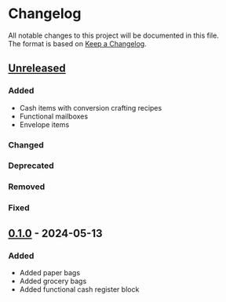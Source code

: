 # Changelog

All notable changes to this project will be documented in this file.  
The format is based on [Keep a Changelog](https://keepachangelog.com/en/1.1.0/).

## [Unreleased]

### Added

- Cash items with conversion crafting recipes
- Functional mailboxes
- Envelope items

### Changed

### Deprecated

### Removed

### Fixed

## [0.1.0] - 2024-05-13

### Added

- Added paper bags
- Added grocery bags
- Added functional cash register block

[Unreleased]: https://github.com/andersmmg/fallout-stuff/compare/v0.1.0...HEAD

[0.1.0]: https://github.com/andersmmg/fallout-stuff/commits/v0.1.0
